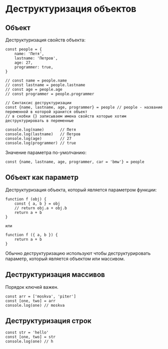 # Деструктуризация объектов

## Объект
Деструктуризация свойств объекта:

    const people = {
        name: 'Петя',
        lastname: 'Петров',
        age: 27,
        programmer: true,
    }

    // const name = people.name
    // const lastname = people.lastname
    // const age = people.age
    // const programmer = people.programmer

    // Синтаксис деструктуризации
    const {name, lastname, age, programmer} = people // people - название переменной в которой хранится объект
    // в скобки {} записываем имена свойств которые хотим деструктурировать в переменные

    console.log(name)       // Петя
    console.log(lastname)   // Петров
    console.log(age)        // 27
    console.log(programmer) // true

Значение параметра по-умолчанию:

    const {name, lastname, age, programmer, car = 'bmw'} = people

## Объект как параметр
Деструктуризация объекта, который является параметром функции:

    function f (obj) {
        const { a, b } = obj
        // return obj.a + obj.b
        return a + b
    }

    или

    function f ({ a, b }) {
        return a + b
    }

Обычно деструктуризацию используют чтобы деструктурировать параметр, который является объектом или массивом.

## Деструктуризация массивов
Порядок ключей важен.

    const arr = ['moskva', 'piter']
    const [one, two] = arr
    console.log(one) // moskva

## Деструктуризация строк

    const str = 'hello'
    const [one, two] = str
    console.log(one) // h